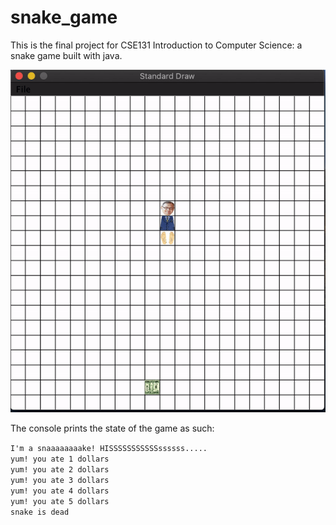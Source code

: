 # snake_game

This is the final project for CSE131 Introduction to Computer Science: a snake game built with java. <br/>

![](snake_demo.gif)

The console prints the state of the game as such: 

`I'm a snaaaaaaaake! HISSSSSSSSSSSssssss.....` <br/>
`yum! you ate 1 dollars` <br/>
`yum! you ate 2 dollars` <br/>
`yum! you ate 3 dollars` <br/>
`yum! you ate 4 dollars` <br/>
`yum! you ate 5 dollars` <br/>
`snake is dead`
